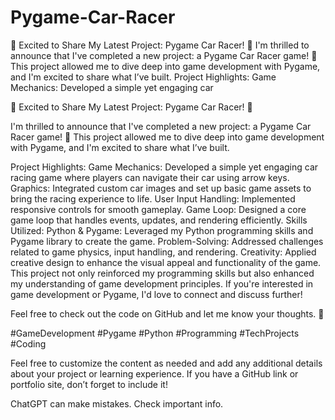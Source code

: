 # Pygame-Car-Racer
🚗 Excited to Share My Latest Project: Pygame Car Racer! 🚗  I'm thrilled to announce that I've completed a new project: a Pygame Car Racer game! 🎉 This project allowed me to dive deep into game development with Pygame, and I'm excited to share what I’ve built.  Project Highlights: Game Mechanics: Developed a simple yet engaging car

🚗 Excited to Share My Latest Project: Pygame Car Racer! 🚗

I'm thrilled to announce that I've completed a new project: a Pygame Car Racer game! 🎉 This project allowed me to dive deep into game development with Pygame, and I'm excited to share what I’ve built.

Project Highlights:
Game Mechanics: Developed a simple yet engaging car racing game where players can navigate their car using arrow keys.
Graphics: Integrated custom car images and set up basic game assets to bring the racing experience to life.
User Input Handling: Implemented responsive controls for smooth gameplay.
Game Loop: Designed a core game loop that handles events, updates, and rendering efficiently.
Skills Utilized:
Python & Pygame: Leveraged my Python programming skills and Pygame library to create the game.
Problem-Solving: Addressed challenges related to game physics, input handling, and rendering.
Creativity: Applied creative design to enhance the visual appeal and functionality of the game.
This project not only reinforced my programming skills but also enhanced my understanding of game development principles. If you're interested in game development or Pygame, I'd love to connect and discuss further!

Feel free to check out the code on GitHub and let me know your thoughts. 🚀

#GameDevelopment #Pygame #Python #Programming #TechProjects #Coding

Feel free to customize the content as needed and add any additional details about your project or learning experience. If you have a GitHub link or portfolio site, don’t forget to include it!





ChatGPT can make mistakes. Check important info.
